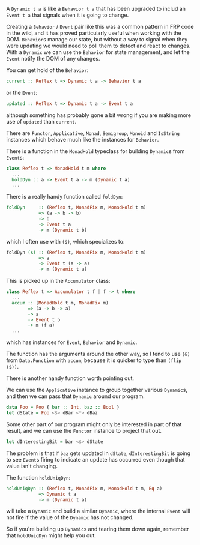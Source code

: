 
A `Dynamic t a` is like a `Behavior t a` that has been upgraded to includ an `Event t a` that signals when it is going to change.

Creating a `Behavior` / `Event` pair like this was a common pattern in FRP code in the wild, and it has proved particularly useful when working with the DOM.
`Behavior`s manage our state, but without a way to signal when they were updating we would need to poll them to detect and react to changes.
With a `Dynamic` we can use the `Behavior` for state management, and let the `Event` notify the DOM of any changes.

You can get hold of the `Behavior`:
```haskell
current :: Reflex t => Dynamic t a -> Behavior t a
```
or the `Event`:
```haskell
updated :: Reflex t => Dynamic t a -> Event t a
```
although something has probably gone a bit wrong if you are making more use of `updated` than `current`.

There are `Functor`, `Applicative`, `Monad`, `Semigroup`, `Monoid` and `IsString` instances which behave much like the instances for `Behavior`.

There is a function in the `MonadHold` typeclass for building `Dynamic`s from `Event`s:
```haskell
class Reflex t => MonadHold t m where
  ...
  holdDyn :: a -> Event t a -> m (Dynamic t a)
  ...
```

There is a really handy function called `foldDyn`:
```haskell
foldDyn     :: (Reflex t, MonadFix m, MonadHold t m) 
            => (a -> b -> b) 
            -> b 
            -> Event t a 
            -> m (Dynamic t b)
```
which I often use with `($)`, which specializes to:
```haskell
foldDyn ($) :: (Reflex t, MonadFix m, MonadHold t m) 
            => a
            -> Event t (a -> a)
            -> m (Dynamic t a)
```

This is picked up in the `Accumulator` class:
```haskell
class Reflex t => Accumulator t f | f -> t where
  ...
  accum :: (MonadHold t m, MonadFix m) 
        => (a -> b -> a) 
        -> a 
        -> Event t b 
        -> m (f a)
  ...
```
which has instances for `Event`, `Behavior` and `Dynamic`.

The function has the arguments around the other way, so I tend to use `(&)` from `Data.Function` with `accum`, because it is quicker to type than `(flip ($))`.

<div id="exercise-counter"></div>

There is another handy function worth pointing out.

We can use the `Applicative` instance to group together various `Dynamic`s, and then we can pass that `Dynamic` around our program.

```haskell
data Foo = Foo { bar :: Int, baz :: Bool }
let dState = Foo <$> dBar <*> dBaz
```
Some other part of our program might only be interested in part of that result, and we can use the `Functor` instance to project that out.

```haskell
let dInterestingBit = bar <$> dState
```

The problem is that if `baz` gets updated in `dState`, `dInterestingBit` is going to see `Event`s firing to indicate an update has occurred even though that value isn't changing.


The function `holdUniqDyn`:
```haskell
holdUniqDyn :: (Reflex t, MonadFix m, MonadHold t m, Eq a) 
            => Dynamic t a 
            -> m (Dynamic t a)
```
will take a `Dynamic` and build a similar `Dynamic`, where the internal `Event` will not fire if the value of the `Dynamic` has not changed.

So if you're building up `Dynamic`s and tearing them down again, remember that `holdUniqDyn` might help you out.

<div id="exercise-unique"></div>

